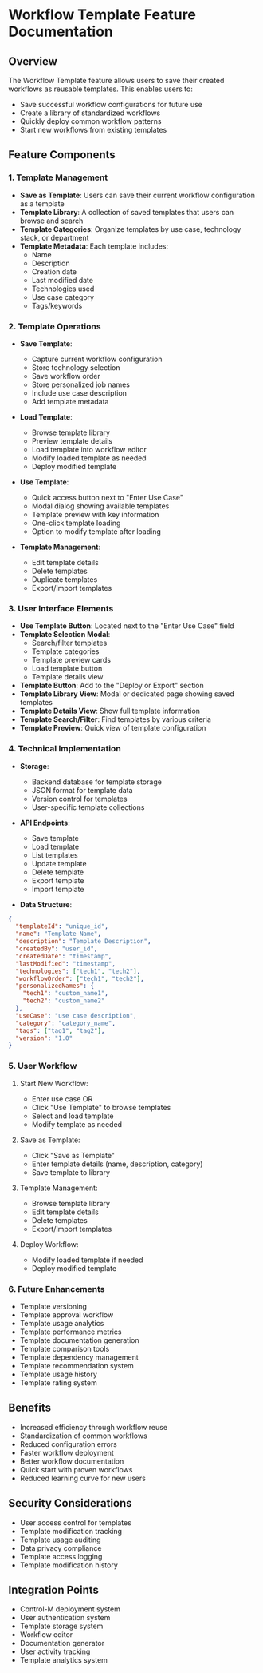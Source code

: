 # Workflow Template Feature Documentation

## Overview

The Workflow Template feature allows users to save their created workflows as reusable templates. This enables users to:

- Save successful workflow configurations for future use
- Create a library of standardized workflows
- Quickly deploy common workflow patterns
- Start new workflows from existing templates

## Feature Components

### 1. Template Management

- **Save as Template**: Users can save their current workflow configuration as a template
- **Template Library**: A collection of saved templates that users can browse and search
- **Template Categories**: Organize templates by use case, technology stack, or department
- **Template Metadata**: Each template includes:
  - Name
  - Description
  - Creation date
  - Last modified date
  - Technologies used
  - Use case category
  - Tags/keywords

### 2. Template Operations

- **Save Template**:

  - Capture current workflow configuration
  - Store technology selection
  - Save workflow order
  - Store personalized job names
  - Include use case description
  - Add template metadata

- **Load Template**:

  - Browse template library
  - Preview template details
  - Load template into workflow editor
  - Modify loaded template as needed
  - Deploy modified template

- **Use Template**:

  - Quick access button next to "Enter Use Case"
  - Modal dialog showing available templates
  - Template preview with key information
  - One-click template loading
  - Option to modify template after loading

- **Template Management**:
  - Edit template details
  - Delete templates
  - Duplicate templates
  - Export/Import templates

### 3. User Interface Elements

- **Use Template Button**: Located next to the "Enter Use Case" field
- **Template Selection Modal**:
  - Search/filter templates
  - Template categories
  - Template preview cards
  - Load template button
  - Template details view
- **Template Button**: Add to the "Deploy or Export" section
- **Template Library View**: Modal or dedicated page showing saved templates
- **Template Details View**: Show full template information
- **Template Search/Filter**: Find templates by various criteria
- **Template Preview**: Quick view of template configuration

### 4. Technical Implementation

- **Storage**:

  - Backend database for template storage
  - JSON format for template data
  - Version control for templates
  - User-specific template collections

- **API Endpoints**:

  - Save template
  - Load template
  - List templates
  - Update template
  - Delete template
  - Export template
  - Import template

- **Data Structure**:

```json
{
  "templateId": "unique_id",
  "name": "Template Name",
  "description": "Template Description",
  "createdBy": "user_id",
  "createdDate": "timestamp",
  "lastModified": "timestamp",
  "technologies": ["tech1", "tech2"],
  "workflowOrder": ["tech1", "tech2"],
  "personalizedNames": {
    "tech1": "custom_name1",
    "tech2": "custom_name2"
  },
  "useCase": "use case description",
  "category": "category_name",
  "tags": ["tag1", "tag2"],
  "version": "1.0"
}
```

### 5. User Workflow

1. Start New Workflow:

   - Enter use case OR
   - Click "Use Template" to browse templates
   - Select and load template
   - Modify template as needed

2. Save as Template:

   - Click "Save as Template"
   - Enter template details (name, description, category)
   - Save template to library

3. Template Management:

   - Browse template library
   - Edit template details
   - Delete templates
   - Export/Import templates

4. Deploy Workflow:
   - Modify loaded template if needed
   - Deploy modified template

### 6. Future Enhancements

- Template versioning
- Template approval workflow
- Template usage analytics
- Template performance metrics
- Template documentation generation
- Template comparison tools
- Template dependency management
- Template recommendation system
- Template usage history
- Template rating system

## Benefits

- Increased efficiency through workflow reuse
- Standardization of common workflows
- Reduced configuration errors
- Faster workflow deployment
- Better workflow documentation
- Quick start with proven workflows
- Reduced learning curve for new users

## Security Considerations

- User access control for templates
- Template modification tracking
- Template usage auditing
- Data privacy compliance
- Template access logging
- Template modification history

## Integration Points

- Control-M deployment system
- User authentication system
- Template storage system
- Workflow editor
- Documentation generator
- User activity tracking
- Template analytics system
